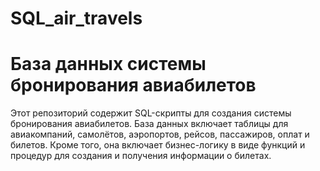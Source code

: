 # SQL_air_travels

# База данных системы бронирования авиабилетов

Этот репозиторий содержит SQL-скрипты для создания системы бронирования авиабилетов. База данных включает таблицы для авиакомпаний, самолётов, аэропортов, рейсов, пассажиров, оплат и билетов. Кроме того, она включает бизнес-логику в виде функций и процедур для создания и получения информации о билетах.
